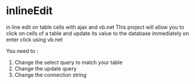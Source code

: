 # inlineEdit
in line edit on table cells with ajax and vb.net 
This project will allow you to click on cells of a table and update its value to the database immediately    on enter click using vb.net 

You need to :
1.	Change the select query to match your table 
2.	Change the update query 
3.	Change the connection string 
 
